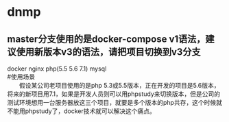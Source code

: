 dnmp
=
master分支使用的是docker-compose v1语法，建议使用新版本v3的语法，请把项目切换到v3分支  
-
docker nginx php(5.5 5.6 7.1) mysql  
#使用场景  
&ensp;&ensp;&ensp;&ensp;假设某公司老项目使用的是php 5.3或5.5版本，正在开发的项目是5.6版本，将来的新项目用7.1，如果是开发人员则可以用phpstudy来切换版本，但是公司的测试环境想用一台服务器放这三个项目，就要是多个版本的php共存，这个时候就不能用phpstudy了，docker技术就可以解决这个痛点。
